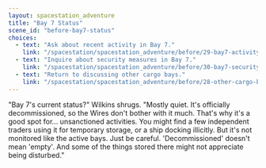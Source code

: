 ```yaml
---
layout: spacestation_adventure
title: "Bay 7 Status"
scene_id: "before-bay7-status"
choices:
  - text: "Ask about recent activity in Bay 7."
    link: "/spacestation/spacestation_adventure/before/29-bay7-activity"
  - text: "Inquire about security measures in Bay 7."
    link: "/spacestation/spacestation_adventure/before/30-bay7-security"
  - text: "Return to discussing other cargo bays."
    link: "/spacestation/spacestation_adventure/before/28-other-cargo-bays"
---
```


"Bay 7's current status?" Wilkins shrugs. "Mostly quiet. It's officially decommissioned, so the Wires don't bother with it much. That's why it's a good spot for... unsanctioned activities. You might find a few independent traders using it for temporary storage, or a ship docking illicitly. But it's not monitored like the active bays. Just be careful. 'Decommissioned' doesn't mean 'empty'. And some of the things stored there might not appreciate being disturbed."
